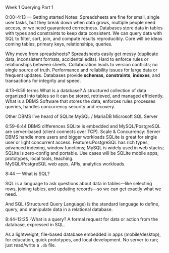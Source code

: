 Week 1 Querying Part 1

0:00–4:13 — Getting started
 Notes:
  Spreadsheets are fine for small, single user tasks, but they break down 
when data grows, multiple people need access, or we need guaranteed 
correctness.
  Databases store data in tables with types and constraints to keep data 
consistent.
  We can query data with SQL to filter, sort, join, and compute results 
reproducibly.
  Core  will be ideas coming tables, primary keys, relationships, queries.

Why move from spreadsheets? 
Spreadsheets easily get messy (duplicate data, inconsistent formats, 
accidental edits).
Hard to enforce rules or relationships between sheets.
Collaboration leads to version conflicts; no single source of truth.
Performance and reliability issues for large data or frequent updates.
 Databases provide **schemas**, **constraints**, **indexes**, and 
transactions for integrity and speed.



4:13–6:59 terms
What is a database? 
  A structured collection of data organized into tables so it can be stored, 
retrieved, and managed efficiently.
What is a DBMS
  Software that stores the data, enforces rules  processes queries, handles 
concurrency security and recovery.

Other DBMS I’ve heard of
SQLite
MySQL / MariaDB
Microsoft SQL Server


6:59–8:44  DBMS differences
SQLite is embedded and MySQL/PostgreSQL are server-based (client connects 
over TCP).
Scale & Concurrency: Server DBMS handle more users and bigger workloads 
SQLite is great for single user or light concurrent access.
Features:PostgreSQL has rich types, advanced indexing, window functions; 
MySQL is widely used in web stacks; SQLite is zero-config and portable.
Use cases will be
  SQLite mobile apps, prototypes, local tools, teaching.  
  MySQL/PostgreSQL web apps, APIs, analytics workloads.  


8:44 — What is SQL?

SQL is a language to ask questions about data in tables—like selecting rows, 
joining tables, and updating records—so we can get exactly what we need.

And 
SQL (Structured Query Language) is the standard language to define, query, 
and manipulate data in a relational database.

8:44–12:25 
-What is a query?
  A formal request for data or action from the database, expressed in SQL.

  As a lightweight, file-based database embedded in apps (mobile/desktop), 
for education, quick prototypes, and local development. No server to run; 
just read/write a `.db` file.





